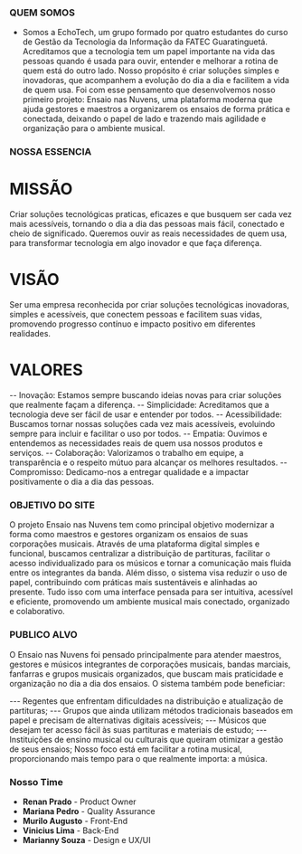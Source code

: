 ### QUEM SOMOS
- Somos a EchoTech, um grupo formado por quatro estudantes do curso de Gestão da Tecnologia da Informação da FATEC Guaratinguetá. Acreditamos que a tecnologia tem um papel importante na vida das pessoas quando é usada para ouvir, entender e melhorar a rotina de quem está do outro lado.
Nosso propósito é criar soluções simples e inovadoras, que acompanhem a evolução do dia a dia e facilitem a vida de quem usa. Foi com esse pensamento que desenvolvemos nosso primeiro projeto: Ensaio nas Nuvens, uma plataforma moderna que ajuda gestores e maestros a organizarem os ensaios de forma prática e conectada, deixando o papel de lado e trazendo mais agilidade e organização para o ambiente musical.

### NOSSA ESSENCIA
# MISSÃO
Criar soluções tecnológicas praticas, eficazes e que busquem ser cada vez mais acessíveis, tornando o dia a dia das pessoas mais fácil, conectado e cheio de significado. Queremos ouvir as reais necessidades de quem usa, para transformar tecnologia em algo inovador e que faça diferença.
# VISÃO
Ser uma empresa reconhecida por criar soluções tecnológicas inovadoras, simples e acessíveis, que conectem pessoas e facilitem suas vidas, promovendo progresso contínuo e impacto positivo em diferentes realidades.
# VALORES
-- Inovação: Estamos sempre buscando ideias novas para criar soluções que realmente façam a diferença.
-- Simplicidade: Acreditamos que a tecnologia deve ser fácil de usar e entender por todos.
-- Acessibilidade: Buscamos tornar nossas soluções cada vez mais acessíveis, evoluindo sempre para incluir e facilitar o uso por todos.
-- Empatia: Ouvimos e entendemos as necessidades reais de quem usa nossos produtos e serviços.
-- Colaboração: Valorizamos o trabalho em equipe, a transparência e o respeito mútuo para alcançar os melhores resultados.
-- Compromisso: Dedicamo-nos a entregar qualidade e a impactar positivamente o dia a dia das pessoas.


### OBJETIVO DO SITE
O projeto Ensaio nas Nuvens tem como principal objetivo modernizar a forma como maestros e gestores organizam os ensaios de suas corporações musicais. Através de uma plataforma digital simples e funcional, buscamos centralizar a distribuição de partituras, facilitar o acesso individualizado para os músicos e tornar a comunicação mais fluida entre os integrantes da banda.
Além disso, o sistema visa reduzir o uso de papel, contribuindo com práticas mais sustentáveis e alinhadas ao presente. Tudo isso com uma interface pensada para ser intuitiva, acessível e eficiente, promovendo um ambiente musical mais conectado, organizado e colaborativo.


### PUBLICO ALVO
O Ensaio nas Nuvens foi pensado principalmente para atender maestros, gestores e músicos integrantes de corporações musicais, bandas marciais, fanfarras e grupos musicais organizados, que buscam mais praticidade e organização no dia a dia dos ensaios.
O sistema também pode beneficiar:

--- Regentes que enfrentam dificuldades na distribuição e atualização de partituras;
--- Grupos que ainda utilizam métodos tradicionais baseados em papel e precisam de alternativas digitais acessíveis;
--- Músicos que desejam ter acesso fácil às suas partituras e materiais de estudo;
--- Instituições de ensino musical ou culturais que queiram otimizar a gestão de seus ensaios;
Nosso foco está em facilitar a rotina musical, proporcionando mais tempo para o que realmente importa: a música.


### Nosso Time

- **Renan Prado** - Product Owner
- **Mariana Pedro** - Quality Assurance
- **Murilo Augusto** - Front-End
- **Vinicius Lima** - Back-End
- **Marianny Souza** - Design e UX/UI